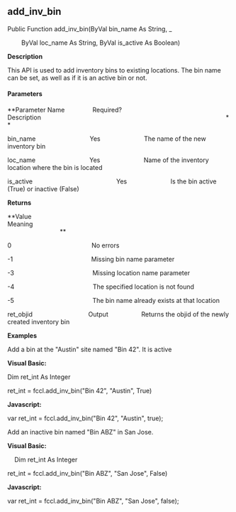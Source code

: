 add_inv_bin
-------------

Public Function add_inv_bin(ByVal bin_name As String, _

        ByVal loc_name As String, ByVal is_active As Boolean)

**Description**

This API is used to add inventory bins to existing locations. The bin name can be set, as well as if it is an active bin or not.

#### Parameters
**Parameter Name                Required?             Description                                                                                                          **

bin_name                               Yes                         The name of the new inventory bin

loc_name                               Yes                         Name of the inventory location where the bin is located

is_active                                                Yes                         Is the bin active (True) or inactive (False)

**Returns**

**Value                                     Meaning                                                                                                                                               **

0                                              No errors

-1                                             Missing bin name parameter

-3                                             Missing location name parameter

-4                                             The specified location is not found

-5                                             The bin name already exists at that location

ret_objid                                Output                   Returns the objid of the newly created inventory bin

**Examples**

 Add a bin at the "Austin" site named "Bin 42". It is active

**Visual Basic:**

Dim ret_int As Integer

ret_int = fccl.add_inv_bin("Bin 42", "Austin", True)

**Javascript:**

var ret_int = fccl.add_inv_bin("Bin 42", "Austin", true);

 Add an inactive bin named "Bin ABZ" in San Jose.

**Visual Basic:**

    Dim ret_int As Integer

ret_int = fccl.add_inv_bin("Bin ABZ", "San Jose", False)

**Javascript:**

var ret_int = fccl.add_inv_bin("Bin ABZ", "San Jose", false);